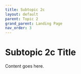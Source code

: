 ```yaml
---
title: Subtopic 2c
layout: default
parent: Topic 2
grand_parent: Landing Page
nav_order: 3
---
```


# Subtopic 2c Title

Content goes here.